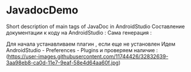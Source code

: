 # JavadocDemo
Short description of main tags of JavaDoc in AndroidStudio
Составление документации к коду на AndroidStudio :
Сама генерация :

Для начала устанавливаем плагин , если еще не установлен
Идем AndroidStudio - Preferences - Plugins и проверяем наличие :
(https://user-images.githubusercontent.com/11744426/32832639-3aa98eb8-ca0d-11e7-9eaf-58e4d64aa60f.jpg)

